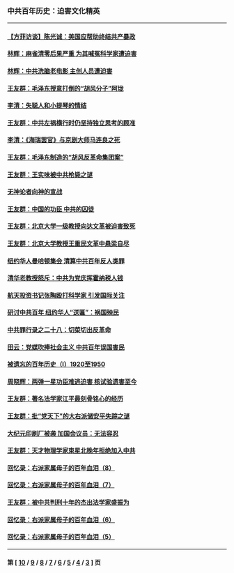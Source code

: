 ### 中共百年历史：迫害文化精英
---
#### [【方菲访谈】陈光诚：美国应帮助终结共产暴政](../../pages/nf1176111/n13759521.md?09080430) 
#### [林辉：麻雀清零后果严重 为其喊冤科学家遭迫害](../../pages/nf1176111/n13746900.md?09080430) 
#### [林辉：中共洗脑老电影 主创人员遭迫害](../../pages/nf1176111/n13699437.md?09080430) 
#### [王友群：毛泽东授意打倒的“胡风分子”阿垅](../../pages/nf1176111/n13592541.md?09080430) 
#### [李清：失聪人和小提琴的情结](../../pages/nf1176111/n13459280.md?09080430) 
#### [王友群：中共左祸横行时仍坚持独立思考的顾准](../../pages/nf1176111/n13444722.md?09080430) 
#### [李清：《海瑞罢官》与京剧大师马连良之死](../../pages/nf1176111/n13412316.md?09080430) 
#### [王友群：毛泽东制造的“胡风反革命集团案”](../../pages/nf1176111/n13324909.md?09080430) 
#### [王友群：王实味被中共枪毙之谜](../../pages/nf1176111/n13307502.md?09080430) 
#### [无神论者向神的宣战](../../pages/nf1176111/n13281535.md?09080430) 
#### [王友群：中国的功臣 中共的囚徒](../../pages/nf1176111/n13291790.md?09080430) 
#### [王友群：北京大学一级教授向达文革被迫害致死](../../pages/nf1176111/n13150966.md?09080430) 
#### [王友群：北京大学教授王重民文革中悬梁自尽](../../pages/nf1176111/n13084645.md?09080430) 
#### [纽约华人曼哈顿集会 清算中共百年反人类罪](../../pages/nf1176111/n13084157.md?09080430) 
#### [清华老教授怒斥：中共为党庆挥霍纳税人钱](../../pages/nf1176111/n13071430.md?09080430) 
#### [航天投资书记张陶殴打科学家 引发国际关注](../../pages/nf1176111/n13069132.md?09080430) 
#### [研讨中共百年 纽约华人“送匾”：祸国殃民](../../pages/nf1176111/n13057367.md?09080430) 
#### [中共罪行录之二十八：切菜切出反革命](../../pages/nf1176111/n13030600.md?09080430) 
#### [田云：党媒吹捧社会主义 中共百年误国害民](../../pages/nf1176111/n13006682.md?09080430) 
#### [被遗忘的百年历史（I）1920至1950](../../pages/nf1176111/n12986411.md?09080430) 
#### [周晓辉：两弹一星功臣难逃迫害 核试验遗害至今](../../pages/nf1176111/n12974997.md?09080430) 
#### [王友群：著名法学家江平最刻骨铭心的经历](../../pages/nf1176111/n12970787.md?09080430) 
#### [王友群：批“党天下”的大右派储安平失踪之谜](../../pages/nf1176111/n12954229.md?09080430) 
#### [大纪元印刷厂被袭 加国会议员：无法容忍](../../pages/nf1176111/n12883028.md?09080430) 
#### [王友群：天才物理学家束星北晚年拒绝加入中共](../../pages/nf1176111/n12792913.md?09080430) 
#### [回忆录：右派家属母子的百年血泪（8）](../../pages/nf1176111/n12706196.md?09080430) 
#### [回忆录：右派家属母子的百年血泪（7）](../../pages/nf1176111/n12706191.md?09080430) 
#### [王友群：被中共判刑十年的杰出法学家盛振为](../../pages/nf1176111/n12706141.md?09080430) 
#### [回忆录：右派家属母子的百年血泪（6）](../../pages/nf1176111/n12698863.md?09080430) 
#### [回忆录：右派家属母子的百年血泪（5）](../../pages/nf1176111/n12692515.md?09080430) 

---
#### 第 [ [10](./10.md?09080430) / [9](./9.md?09080430) / [8](./8.md?09080430) / [7](./7.md?09080430) / [6](./6.md?09080430) / [5](./5.md?09080430) / [4](./4.md?09080430) / [3](./3.md?09080430) ] 页
